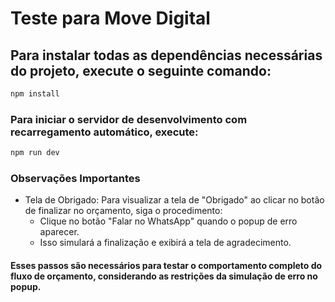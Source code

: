 # Teste para Move Digital

## Para instalar todas as dependências necessárias do projeto, execute o seguinte comando:

```sh
npm install
```

### Para iniciar o servidor de desenvolvimento com recarregamento automático, execute:

```sh
npm run dev
```

### Observações Importantes

- Tela de Obrigado: Para visualizar a tela de "Obrigado" ao clicar no botão de finalizar no orçamento, siga o procedimento:
    - Clique no botão "Falar no WhatsApp" quando o popup de erro aparecer.
    - Isso simulará a finalização e exibirá a tela de agradecimento.
#### Esses passos são necessários para testar o comportamento completo do fluxo de orçamento, considerando as restrições da simulação de erro no popup.

